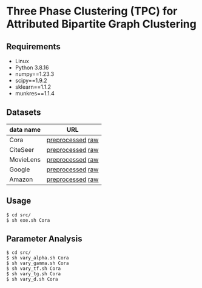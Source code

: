 # Three Phase Clustering (TPC) for Attributed Bipartite Graph Clustering

## Requirements
- Linux
- Python 3.8.16
- numpy==1.23.3
- scipy==1.9.2
- sklearn==1.1.2
- munkres==1.1.4
  
## Datasets

| data name  | URL  |
|---|---|
| Cora  | [preprocessed](https://anonymous.4open.science/r/TPC-VLDB/datasets/) [raw](https://github.com/chaoyanghe/bipartite-graph-learning)  |
| CiteSeer  | [preprocessed](https://anonymous.4open.science/r/TPC-VLDB/datasets/) [raw](https://github.com/chaoyanghe/bipartite-graph-learning)  |
| MovieLens  | [preprocessed](https://drive.google.com/file/d/1pSxO5QKV3uCFNjQuS5XepeCJyQ6kDn6t/view?usp=sharing) [raw](https://grouplens.org/datasets/movielens/) |
| Google  | [preprocessed](https://drive.google.com/file/d/1pSxO5QKV3uCFNjQuS5XepeCJyQ6kDn6t/view?usp=sharing) [raw](https://cseweb.ucsd.edu/~jmcauley/datasets.html#google_restaurants) | 
| Amazon  | [preprocessed](https://drive.google.com/file/d/1pSxO5QKV3uCFNjQuS5XepeCJyQ6kDn6t/view?usp=sharing) [raw](https://cseweb.ucsd.edu/~jmcauley/datasets/amazon/links.html) | 

## Usage
```shell
$ cd src/
$ sh exe.sh Cora
```

## Parameter Analysis
```shell
$ cd src/
$ sh vary_alpha.sh Cora
$ sh vary_gamma.sh Cora
$ sh vary_tf.sh Cora
$ sh vary_tg.sh Cora
$ sh vary_d.sh Cora
```

